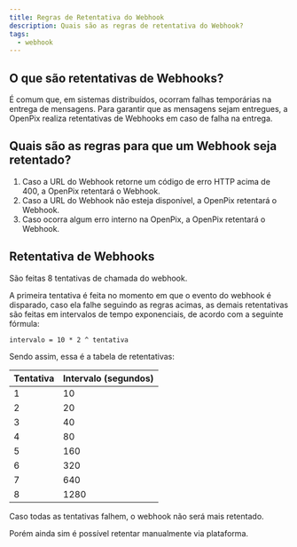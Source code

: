 ```yaml
---
title: Regras de Retentativa do Webhook
description: Quais são as regras de retentativa do Webhook?
tags:
  - webhook
---
```


## O que são retentativas de Webhooks?

É comum que, em sistemas distribuídos, ocorram falhas temporárias na entrega de mensagens. Para garantir que as mensagens sejam entregues, a OpenPix realiza retentativas de Webhooks em caso de falha na entrega.

## Quais são as regras para que um Webhook seja retentado?

1. Caso a URL do Webhook retorne um código de erro HTTP acima de 400, a OpenPix retentará o Webhook.
2. Caso a URL do Webhook não esteja disponível, a OpenPix retentará o Webhook.
3. Caso ocorra algum erro interno na OpenPix, a OpenPix retentará o Webhook.

## Retentativa de Webhooks

São feitas 8 tentativas de chamada do webhook.

A primeira tentativa é feita no momento em que o evento do webhook é disparado, caso ela falhe seguindo as regras acimas, as demais retentativas são feitas em intervalos de tempo exponenciais, de acordo com a seguinte fórmula:

```
intervalo = 10 * 2 ^ tentativa
```

Sendo assim, essa é a tabela de retentativas:

| Tentativa | Intervalo (segundos) |
| --------- | -------------------- |
| 1         | 10                   |
| 2         | 20                   |
| 3         | 40                   |
| 4         | 80                   |
| 5         | 160                  |
| 6         | 320                  |
| 7         | 640                  |
| 8         | 1280                 |

Caso todas as tentativas falhem, o webhook não será mais retentado.

Porém ainda sim é possível retentar manualmente via plataforma.
